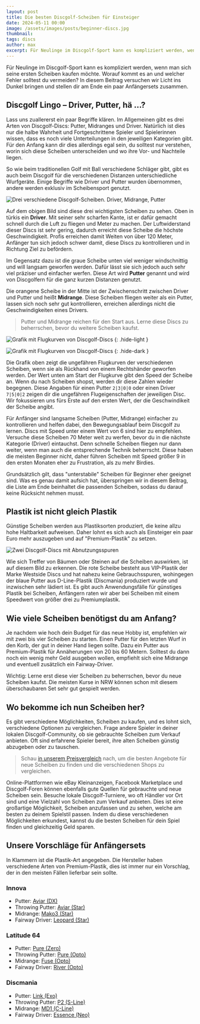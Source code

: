 ```yaml
---
layout: post
title: Die besten Discgolf-Scheiben für Einsteiger
date: 2024-05-11 00:00
image: /assets/images/posts/beginner-discs.jpg
thumbnail:
tags: discs
author: max
excerpt: Für Neulinge im Discgolf-Sport kann es kompliziert werden, wenn man sich seine ersten Scheiben kaufen möchte. Worauf kommt es an und welcher Fehler solltest du vermeiden?
---
```


Für Neulinge im Discgolf-Sport kann es kompliziert werden, wenn man sich seine ersten Scheiben kaufen möchte. Worauf kommt es an und welcher Fehler solltest du vermeiden? In diesem Beitrag versuchen wir Licht ins Dunkel bringen und stellen dir am Ende ein paar Anfängersets zusammen.

## Discgolf Lingo – Driver, Putter, hä …?

Lass uns zuallererst ein paar Begriffe klären. Im Allgemeinen gibt es drei Arten von Discgolf-Discs: Putter, Midranges und Driver. Natürlich ist dies nur die halbe Wahrheit und Fortgeschrittene Spieler und Spielerinnen wissen, dass es noch viele Unterteilungen in den jeweiligen Kategorien gibt. Für den Anfang kann dir dies allerdings egal sein, du solltest nur verstehen, worin sich diese Scheiben unterscheiden und wo ihre Vor- und Nachteile liegen.

So wie beim traditionellen Golf mit Ball verschiedene Schläger gibt, gibt es auch beim Discgolf für die verschiedenen Distanzen unterschiedliche Wurfgeräte. Einige Begriffe wie Driver und Putter wurden übernommen, andere werden exklusiv im Scheibensport genutzt.

![Drei verschiedene Discgolf-Scheiben. Driver, Midrange, Putter](/assets/images/posts/driver-mid-putter.jpg)

Auf dem obigen Bild sind diese drei wichtigsten Scheiben zu sehen. Oben in türkis ein **Driver**. Mit seiner sehr scharfen Kante, ist er dafür gemacht schnell durch die Luft zu fliegen und Meter zu machen. Der Luftwiderstand dieser Discs ist sehr gering, dadurch erreicht diese Scheibe die höchste Geschwindigkeit. Profis erreichen damit Weiten von über 120 Meter, Anfänger tun sich jedoch schwer damit, diese Discs zu kontrollieren und in Richtung Ziel zu befördern.

Im Gegensatz dazu ist die graue Scheibe unten viel weniger windschnittig und will langsam geworfen werden. Dafür lässt sie sich jedoch auch sehr viel präziser und einfacher werfen. Diese Art wird **Putter** genannt und wird von Discgolfern für die ganz kurzen Distanzen genutzt.

Die orangene Scheibe in der Mitte ist der Zwischenschritt zwischen Driver und Putter und heißt **Midrange**. Diese Scheiben fliegen weiter als ein Putter, lassen sich noch sehr gut kontrollieren, erreichen allerdings nicht die Geschwindigkeiten eines Drivers.

> Putter und Midrange reichen für den Start aus. Lerne diese Discs zu beherrschen, bevor du weitere Scheiben kaufst.

![Grafik mit Flugkurven von Discgolf-Discs](/assets/images/posts/flight-numbers-dark.png)
{: .hide-light }

![Grafik mit Flugkurven von Discgolf-Discs](/assets/images/posts/flight-numbers-light.png)
{: .hide-dark }

Die Grafik oben zeigt die ungefähren Flugkurven der verschiedenen Scheiben, wenn sie als Rückhand von einem Rechtshänder geworfen werden. Der Wert unten am Start der Flugkurve gibt den Speed der Scheibe an. Wenn du nach Scheiben shopst, werden dir diese Zahlen wieder begegnen. Diese Angaben für einen Putter `2|3|0|0` oder einen Driver `7|5|0|2` zeigen dir die ungefähren Flugeigenschaften der jeweiligen Disc. Wir fokussieren uns fürs Erste auf den ersten Wert, der die Geschwindikeit der Scheibe angibt.

Für Anfänger sind langsame Scheiben (Putter, Midrange) einfacher zu kontrollieren und helfen dabei, den Bewegungsablauf beim Discgolf zu lernen. Discs mit Speed unter einem Wert von 6 sind hier zu empfehlen. Versuche diese Scheiben 70 Meter weit zu werfen, bevor du in die nächste Kategorie (Driver) eintauchst. Denn schnelle Scheiben fliegen nur dann weiter, wenn man auch die entsprechende Technik beherrscht. Diese haben die meisten Beginner nicht, daher führen Scheiben mit Speed größer 9 in den ersten Monaten eher zu Frustration, als zu mehr Birdies.

Grundsätzlich gilt, dass "unterstabile" Scheiben für Beginner eher geeignet sind. Was es genau damit aufsich hat, überspringen wir in diesem Beitrag, die Liste am Ende beinhaltet die passenden Scheiben, sodass du darauf keine Rücksicht nehmen musst.

## Plastik ist nicht gleich Plastik

Günstige Scheiben werden aus Plastiksorten produziert, die keine allzu hohe Haltbarkeit aufweisen. Daher lohnt es sich auch als Einsteiger ein paar Euro mehr auszugeben und auf "Premium-Plastik" zu setzen.

![Zwei Discgolf-Discs mit Abnutzungsspuren](/assets/images/posts/premium-plastic.jpg)

Wie sich Treffer von Bäumen oder Steinen auf die Scheiben auswirken, ist auf diesem Bild zu erkennen. Die rote Scheibe besteht aus VIP-Plastik der Marke Westside Discs und hat nahezu keine Gebrauchsspuren, wohingegen der blaue Putter aus D-Line-Plastik (Discmania) produziert wurde und inzwischen sehr lädiert ist. Es gibt auch Anwendungsfälle für günstiges Plastik bei Scheiben, Anfängern raten wir aber bei Scheiben mit einem Speedwert von größer drei zu Premiumplastik.

## Wie viele Scheiben benötigst du am Anfang?

Je nachdem wie hoch dein Budget für das neue Hobby ist, empfehlen wir mit zwei bis vier Scheiben zu starten. Einen Putter für den letzten Wurf in den Korb, der gut in deiner Hand liegen sollte. Dazu ein Putter aus Premium-Plastik für Annäherungen von 20 bis 60 Metern. Solltest du dann noch ein wenig mehr Geld ausgeben wollen, empfiehlt sich eine Midrange und eventuell zusätzlich ein Fairway-Driver.

Wichtig: Lerne erst diese vier Scheiben zu beherrschen, bevor du neue Scheiben kaufst. Die meisten Kurse in NRW können schon mit diesem überschaubaren Set sehr gut gespielt werden.

## Wo bekomme ich nun Scheiben her?

Es gibt verschiedene Möglichkeiten, Scheiben zu kaufen, und es lohnt sich, verschiedene Optionen zu vergleichen. Frage andere Spieler in deiner lokalen Discgolf-Community, ob sie gebrauchte Scheiben zum Verkauf anbieten. Oft sind erfahrene Spieler bereit, ihre alten Scheiben günstig abzugeben oder zu tauschen.

> Schau [in unserem Preisvergleich](/preisvergleich) nach, um die besten Angebote für neue Scheiben zu finden und die verschiedenen Shops zu vergleichen.

Online-Plattformen wie eBay Kleinanzeigen, Facebook Marketplace und Discgolf-Foren können ebenfalls gute Quellen für gebrauchte und neue Scheiben sein. Besuche lokale Discgolf-Turniere, wo oft Händler vor Ort sind und eine Vielzahl von Scheiben zum Verkauf anbieten. Dies ist eine großartige Möglichkeit, Scheiben anzufassen und zu sehen, welche am besten zu deinem Spielstil passen. Indem du diese verschiedenen Möglichkeiten erkundest, kannst du die besten Scheiben für dein Spiel finden und gleichzeitig Geld sparen.


## Unsere Vorschläge für Anfängersets

In Klammern ist die Plastik-Art angegeben. Die Hersteller haben verschiedene Arten von Premium-Plastik, dies ist immer nur ein Vorschlag, der in den meisten Fällen lieferbar sein sollte.

### Innova

* Putter: [Aviar (DX)](/preisvergleich/#/?q=dx%20aviar)
* Throwing Putter: [Aviar (Star)](/preisvergleich/#/?q=star%20aviar)
* Midrange: [Mako3 (Star)](/preisvergleich/#/?q=star%20mako3)
* Fairway Driver: [Leopard (Star)](/preisvergleich/#/?q=star%20leopard)

### Latitude 64

* Putter: [Pure (Zero)](/preisvergleich/#/?q=zero%20pure)
* Throwing Putter: [Pure (Opto)](/preisvergleich/#/?q=opto%20pure)
* Midrange: [Fuse (Opto)](/preisvergleich/#/?q=opto%20fuse)
* Fairway Driver: [River (Opto)](/preisvergleich/#/?q=opto%20river)

### Discmania

* Putter: [Link (Exo)](/preisvergleich/#/?q=exo%20link)
* Throwing Putter: [P2 (S-Line)](/preisvergleich/#/?q=s-line%20p2)
* Midrange: [MD1 (C-Line)](/preisvergleich/#/?q=c-line%20md1)
* Fairway Driver: [Essence (Neo)](/preisvergleich/#/?q=neo%20essence)
